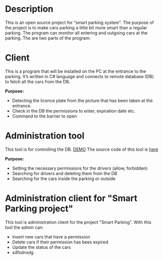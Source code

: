 # Description
This is an open source project for “smart parking system”. The purpose of the project is to make cars parking a little bit more smart than a regular parking. The program can monitor all entering and outgoing cars at the parking.
The are two parts of the program:

# Client
This is a program that will be installed on the PC at the entrance to the parking. It’s written in C# language and connects to remote database (DB) to fetch all the cars from the DB. 

**Purpose:** 
 - Detecting the licence plate from the picture that has been taken at the entrance.
 - Check in the DB the permissions to enter, expiration date etc.
 - Command to the barrier to open 

# Administration tool
This tool is for controlling the DB. [DEMO](https://smartparkingadministration.herokuapp.com/)
The source code of this tool is [here](https://github.com/iedenis/smartparkingadministration)

**Purpose:** 
- Setting the necessary permissions for the drivers (allow, forbidden)
- Searching for drivers and deleting them from the DB
- Searching for the cars inside the parking or outside


# Administration client for "Smart Parking project" 

This tool is administration client for the project "Smart Parking". 
With this tool the admin can:

 - Insert new cars that have a permission
 - Delete cars if their permission has bees expired
 - Update the status of the cars 
- sdfsdnsdg